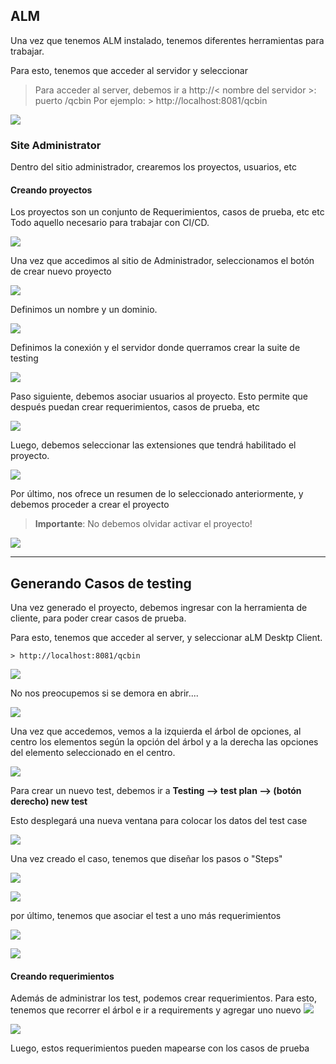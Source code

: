 ## ALM
Una vez que tenemos ALM instalado, tenemos diferentes herramientas para trabajar.

Para esto, tenemos que acceder al servidor y seleccionar 

> Para acceder al server, debemos ir a http://< nombre del servidor >: puerto /qcbin
> Por ejemplo:
	> http://localhost:8081/qcbin


![
](https://github.com/incluit/ALM/blob/master/images/fiststeps/1.PNG?raw=true)

### Site Administrator
Dentro del sitio administrador, crearemos los proyectos, usuarios, etc

#### Creando proyectos
Los proyectos son un conjunto de Requerimientos, casos de prueba, etc etc Todo aquello necesario para trabajar con CI/CD.

![
](https://github.com/incluit/ALM/blob/master/images/fiststeps/2.PNG?raw=true)

Una vez que accedimos al sitio de Administrador, seleccionamos el botón de crear nuevo proyecto

![
](https://github.com/incluit/ALM/blob/master/images/fiststeps/3.PNG?raw=true)

Definimos un nombre y un dominio. 

![
](https://github.com/incluit/ALM/blob/master/images/fiststeps/4.PNG?raw=true)

Definimos la conexión y el servidor donde querramos crear la suite de testing

![
](https://github.com/incluit/ALM/blob/master/images/fiststeps/5.PNG?raw=true)

Paso siguiente, debemos asociar usuarios al proyecto. 
Esto permite que después puedan crear requerimientos, casos de prueba, etc

![
](https://github.com/incluit/ALM/blob/master/images/fiststeps/6.PNG?raw=true)

Luego, debemos seleccionar las extensiones que tendrá habilitado el proyecto.

![
](https://github.com/incluit/ALM/blob/master/images/fiststeps/7.PNG?raw=true)

Por último, nos ofrece un resumen de lo seleccionado anteriormente, y debemos proceder a crear el proyecto
> **Importante**: No debemos olvidar activar el proyecto!

![
](https://github.com/incluit/ALM/blob/master/images/fiststeps/8.PNG?raw=true)

----
## Generando Casos de testing
Una vez generado el proyecto, debemos ingresar con la herramienta de cliente, para poder crear casos de prueba.

Para esto, tenemos que acceder al server,  y seleccionar aLM Desktp Client.

	> http://localhost:8081/qcbin


![
](https://github.com/incluit/ALM/blob/master/images/fiststeps/1.PNG?raw=true)

No nos preocupemos si se demora en abrir....

![
](https://github.com/incluit/ALM/blob/master/images/fiststeps/9.PNG?raw=true)

Una vez que accedemos, vemos a la izquierda el árbol de opciones, al centro los elementos según la opción del árbol y a la derecha las opciones del elemento seleccionado en el centro.

![
](https://github.com/incluit/ALM/blob/master/images/fiststeps/10.png?raw=true)

Para crear un nuevo test, debemos ir a **Testing --> test plan --> (botón derecho) new test**

Esto desplegará una nueva ventana para colocar los datos del test case

![
](https://github.com/incluit/ALM/blob/master/images/fiststeps/11.PNG?raw=true)

Una vez creado el caso, tenemos que diseñar los pasos o "Steps"

![
](https://github.com/incluit/ALM/blob/master/images/fiststeps/12.PNG?raw=true)


![
](https://github.com/incluit/ALM/blob/master/images/fiststeps/13.PNG?raw=true)

por último, tenemos que asociar el test a uno más requerimientos 

![
](https://github.com/incluit/ALM/blob/master/images/fiststeps/14.PNG?raw=true)

![
](https://github.com/incluit/ALM/blob/master/images/fiststeps/15.PNG?raw=true)

#### Creando requerimientos
Además de administrar los test, podemos crear requerimientos.
Para esto, tenemos que recorrer el árbol e ir a requirements y agregar uno nuevo
![
](https://github.com/incluit/ALM/blob/master/images/fiststeps/rq0.PNG?raw=true)

![
](https://github.com/incluit/ALM/blob/master/images/fiststeps/rq1.PNG?raw=true)

Luego, estos requerimientos pueden mapearse con los casos de prueba
